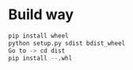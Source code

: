 # Build way
```python
pip install wheel
python setup.py sdist bdist_wheel
Go to -> cd dist
pip install --.whl 
```